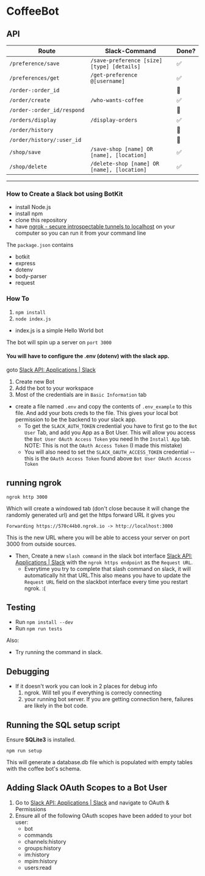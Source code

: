 # CoffeeBot

## API

| Route                      | Slack-Command                               | Done?              |
| -------------------------- | ------------------------------------------- | ------------------ |
| `/preference/save`         | `/save-preference [size] [type] [details]`  | :white_check_mark: |
| `/preferences/get`         | `/get-preference @[username]`               | :white_check_mark: |
| `/order-:order_id`         |                                             | :no_good:          |
| `/order/create`            | `/who-wants-coffee`                         | :white_check_mark: |
| `/order-:order_id/respond` |                                             | :no_good:          |
| `/orders/display`          | `/display-orders`                           | :white_check_mark: |
| `/order/history`           |                                             | :no_good:          |
| `/order/history/:user_id`  |                                             | :no_good:          |
| `/shop/save`               | `/save-shop [name] OR [name], [location]`   | :white_check_mark: |
| `/shop/delete`             | `/delete-shop [name] OR [name], [location]` | :white_check_mark: |



---

### How to Create a Slack bot using BotKit


- install Node.js 
- install npm 
- clone this repository
- have [ngrok - secure introspectable tunnels to localhost](https://ngrok.com/) on your computer so you can run it from your command line


The `package.json` contains 

* botkit
* express 
* dotenv 
* body-parser 
* request

### How To

1. `npm install`
2. `node index.js`
* index.js is a simple Hello World bot

The bot will spin up a server on `port 3000`


#### You will have to configure the .env (dotenv) with the slack app. 

goto [Slack API: Applications \| Slack](https://api.slack.com/apps)
1. Create new Bot 
2. Add the bot to your workspace
3. Most of the credentials are in `Basic Information` tab

- create a file named `.env` and copy the contents of `.env_example` to this file. And add your bots creds to the file. This gives your local bot permission to be the backend to your slack app. 
   - To get the  `SLACK_AUTH_TOKEN` credential you have to first go to the `Bot User` Tab, and add you App as a Bot User. This will allow you access the `Bot User OAuth Access Token` you need In the `Install App` tab. NOTE: This is not the `OAuth Access Token` (I made this mistake)
   - You will also need to set the `SLACK_OAUTH_ACCESS_TOKEN` credential -- this is the `OAuth Access Token` found above `Bot User OAuth Access Token`
   


## running ngrok
 `ngrok http 3000`

 Which will create a windowed tab (don't close because it will change the randomly generated url)
 and get the https forward URL it gives you 

 ```
 Forwarding https://570c44b0.ngrok.io -> http://localhost:3000
 ```
This is the new URL where you will be able to access your server on port 3000 from outside sources. 

 * Then, Create a new `slash command` in the slack bot interface [Slack API: Applications \| Slack](https://api.slack.com/apps) with the `ngrok https endpoint` as the `Request URL`. 
      * Everytime you try to complete that slash command on slack, it will automatically hit that URL.This also means you have to update the `Request URL` field on the slackbot interface every time you restart ngrok. :( 


## Testing
- Run `npm install --dev`
- Run `npm run tests`

Also:
- Try running the command in slack.

## Debugging 
- If it doesn't work you can look in 2 places for debug info 
  1. ngrok. Will tell you if everything is correcly connecting
  2. your running bot server. If you are getting connection here, failures are likely in the bot code. 

## Running the SQL setup script
Ensure **SQLite3** is installed.

`npm run setup`

This will generate a database.db file which is populated with empty tables with the coffee bot's schema.

## Adding Slack OAuth Scopes to a Bot User
1. Go to [Slack API: Applications \| Slack](https://api.slack.com/apps) and navigate to OAuth & Permissions
2. Ensure all of the following OAuth scopes have been added to your bot user:
   - bot
   - commands
   - channels:history
   - groups:history
   - im:history
   - mpim:history
   - users:read